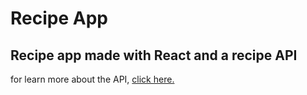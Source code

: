 # Recipe App
## Recipe app made with React and a recipe API

for learn more about the API, [click here.](https://developer.edamam.com/edamam-recipe-api)
